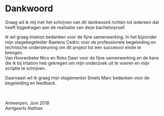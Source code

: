 # Dankwoord

Graag wil ik mij met het schrijven van dit dankwoord richten tot iedereen dat heeft bijgedragen aan de realisatie van deze bachelorproef. 

Ik wil graag Intation bedanken voor de fijne samenwerking. In het bijzonder mijn stagebegeleider Baetens Cedric voor de professionele begeleiding en technische ondersteuning om dit project tot een succesvol einde te brengen.<br/>
Van Hoorenbeke Nico en Roks Daan voor de fijne samenwerking en de kans die ik bij Intation heb gekregen om mijn onderzoek uit te voeren en mijn scriptie te schrijven.

Daarnaast wil ik graag mijn stagementor Smets Marc bedanken voor de begeleiding en feedback.

<br/><br/>
*Antwerpen, Juni 2018* <br/>
*Aertgeerts Nathan*

